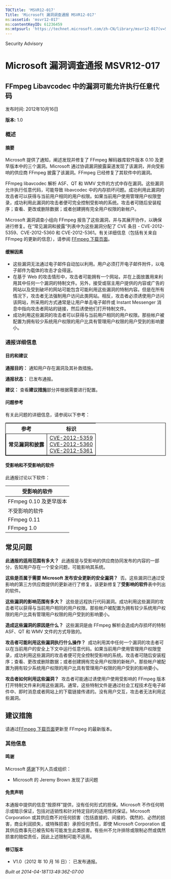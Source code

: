 ```yaml
---
TOCTitle: 'MSVR12-017'
Title: 'Microsoft 漏洞调查通报 MSVR12-017'
ms:assetid: 'msvr12-017'
ms:contentKeyID: 61236459
ms:mtpsurl: 'https://technet.microsoft.com/zh-CN/library/msvr12-017(v=Security.10)'
---
```


Security Advisory

Microsoft 漏洞调查通报 MSVR12-017
=================================

FFmpeg Libavcodec 中的漏洞可能允许执行任意代码
----------------------------------------------

发布时间: 2012年10月16日

**版本:** 1.0

### 概述

#### 摘要

Microsoft 提供了通知，阐述发现并修复了 FFmpeg 解码器库软件版本 0.10 及更早版本中的三个漏洞。Microsoft 通过协调漏洞披露渠道发现了该漏洞，并向受影响的供应商 FFmpeg 披露了该漏洞。FFmpeg 已经修复了其软件中的漏洞。

FFmpeg libavcodec 解析 ASF、QT 和 WMV 文件的方式中存在漏洞。这些漏洞允许执行任意代码，可能导致 libavcodec 中的内存损坏问题。成功利用此漏洞的攻击者可以获得与当前用户相同的用户权限。如果当前用户使用管理用户权限登录，成功利用此漏洞的攻击者便可完全控制受影响的系统。攻击者可随后安装程序；查看、更改或删除数据；或者创建拥有完全用户权限的新帐户。

Microsoft 漏洞调查小组向 FFmpeg 报告了这些漏洞，并与其展开协作，以确保进行修复。在“常见漏洞和披露”列表中为这些漏洞分配了 CVE 条目 - CVE-2012-5359、CVE-2012-5360 和 CVE-2012-5361。有关详细信息（包括有关来自 FFmpeg 的更新的信息），请参阅 [FFmpeg 下载页面](http://ffmpeg.org/download.html)。

#### 缓解因素

-   这些漏洞无法通过电子邮件自动加以利用。用户必须打开电子邮件附件，以电子邮件为载体的攻击才会得逞。
-   在基于 Web 的攻击情形中，攻击者可能拥有一个网站，并在上面放置用来利用其中任何一个漏洞的特制文件。另外，接受或宿主用户提供的内容或广告的网站以及受到破坏的网站可能包含可能利用这些漏洞的特制内容。但是在所有情况下，攻击者无法强制用户访问此类网站。相反，攻击者必须诱使用户访问该网站，所采用的方式通常是让用户单击电子邮件或 Instant Messenger 消息中指向攻击者网站的链接，然后诱使他们打开特制文件。
-   成功利用这些漏洞的攻击者可以获得与当前用户相同的用户权限。那些帐户被配置为拥有较少系统用户权限的用户比具有管理用户权限的用户受到的影响要小。

### 通报详细信息

#### 目的和建议

**通报目的：** 通知用户存在漏洞及其补救措施。

**通报状态：** 已发布通报。

**建议：** 查看**建议措施**部分并根据需要进行配置。

#### 问题参考

有关此问题的详细信息，请参阅以下参考：

<p> </p>
<table style="border:1px solid black;">
<thead>
<tr class="header">
<th>参考</th>
<th>标识</th>
</tr>
</thead>
<tbody>
<tr class="odd">
<td style="border:1px solid black;"><strong>常见漏洞和披露</strong></td>
<td style="border:1px solid black;"><a href="http://www.cve.mitre.org/cgi-bin/cvename.cgi?name=cve-2012-5359">CVE-2012-5359</a><br />
<a href="http://www.cve.mitre.org/cgi-bin/cvename.cgi?name=cve-2012-5360">CVE-2012-5360</a><br />
<a href="http://www.cve.mitre.org/cgi-bin/cvename.cgi?name=cve-2012-5361">CVE-2012-5361</a></td>
</tr>
</tbody>
</table>
<p> </p>

#### 受影响和不受影响的软件

此通报讨论以下软件：

| 受影响的软件           |
|------------------------|
| FFmpeg 0.10 及更早版本 |
| 不受影响的软件         |
| FFmpeg 0.11            |
| FFmpeg 1.0             |

常见问题
--------

<span></span>
**此通报的适用范围有多大？** 
此通报是与受影响的供应商协同发布的内容的一部分，告知用户存在一个安全问题，可能影响其系统。

**这些是否属于需要** **Microsoft** **发布安全更新的安全漏洞？** 
否。这些漏洞已通过受影响的第三方供应商提供的更新进行了修复。该更新修复了**受影响的软件**表中列出的软件。

**这些漏洞的影响范围有多大？** 
这些是远程执行代码漏洞。成功利用这些漏洞的攻击者可以获得与当前用户相同的用户权限。那些帐户被配置为拥有较少系统用户权限的用户比具有管理用户权限的用户受到的影响要小。

**造成这些漏洞的原因是什么？** 
这些漏洞是由 FFmpeg 解析会造成内存损坏的特制 ASF、QT 和 WMV 文件的方式导致的。

**攻击者可能利用这些漏洞执行什么操作？** 
成功利用其中任何一个漏洞的攻击者可以在当前用户的安全上下文中运行任意代码。如果当前用户使用管理用户权限登录，成功利用这些漏洞的攻击者便可完全控制受影响的系统。攻击者可随后安装程序；查看、更改或删除数据；或者创建拥有完全用户权限的新帐户。那些帐户被配置为拥有较少系统用户权限的用户比具有管理用户权限的用户受到的影响要小。

**攻击者如何利用这些漏洞？** 
攻击者可能通过诱使用户使用受影响的 FFmpeg 版本打开特制文件来利用这些漏洞。通常，这些特制文件是通过社会工程技术在电子邮件中、即时消息或者网站上的下载链接传递的。没有用户交互，攻击者无法利用这些漏洞。

建议措施
--------

<span></span>
请通过[FFmpeg 下载页面](http://ffmpeg.org/download.html)更新至 FFmpeg 的最新版本。

### 其他信息

#### 鸣谢

Microsoft [感谢](http://go.microsoft.com/fwlink/?linkid=21127)下列人员或组织：

-   Microsoft 的 Jeremy Brown 发现了该问题

#### 免责声明

本通报中提供的信息“按原样”提供，没有任何形式的担保。Microsoft 不作任何明示或暗示保证，包括对适销性和针对特定目的的适用性的保证。Microsoft Corporation 或其供应商不对任何损害（包括直接的、间接的、偶然的、必然的损害，商业利润损失，或特殊损害）承担任何责任，即使 Microsoft Corporation 或其供应商事先已被告知有可能发生此类损害。有些州不允许排除或限制必然或偶然损害的赔偿责任，因此上述限制可能不适用。

#### 修订版本

-   V1.0（2012 年 10 月 16 日）： 已发布通报。

*Built at 2014-04-18T13:49:36Z-07:00*
